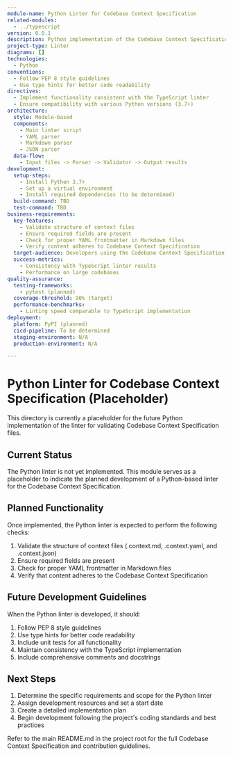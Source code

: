 ```yaml
---
module-name: Python Linter for Codebase Context Specification
related-modules:
  - ../typescript
version: 0.0.1
description: Python implementation of the Codebase Context Specification linter (placeholder)
project-type: Linter
diagrams: []
technologies:
  - Python
conventions:
  - Follow PEP 8 style guidelines
  - Use type hints for better code readability
directives:
  - Implement functionality consistent with the TypeScript linter
  - Ensure compatibility with various Python versions (3.7+)
architecture:
  style: Module-based
  components:
    - Main linter script
    - YAML parser
    - Markdown parser
    - JSON parser
  data-flow:
    - Input files -> Parser -> Validator -> Output results
development:
  setup-steps:
    - Install Python 3.7+
    - Set up a virtual environment
    - Install required dependencies (to be determined)
  build-command: TBD
  test-command: TBD
business-requirements:
  key-features:
    - Validate structure of context files
    - Ensure required fields are present
    - Check for proper YAML frontmatter in Markdown files
    - Verify content adheres to Codebase Context Specification
  target-audience: Developers using the Codebase Context Specification
  success-metrics:
    - Consistency with TypeScript linter results
    - Performance on large codebases
quality-assurance:
  testing-frameworks:
    - pytest (planned)
  coverage-threshold: 90% (target)
  performance-benchmarks:
    - Linting speed comparable to TypeScript implementation
deployment:
  platform: PyPI (planned)
  cicd-pipeline: To be determined
  staging-environment: N/A
  production-environment: N/A

---
```


# Python Linter for Codebase Context Specification (Placeholder)

This directory is currently a placeholder for the future Python implementation of the linter for validating Codebase Context Specification files.

## Current Status

The Python linter is not yet implemented. This module serves as a placeholder to indicate the planned development of a Python-based linter for the Codebase Context Specification.

## Planned Functionality

Once implemented, the Python linter is expected to perform the following checks:

1. Validate the structure of context files (.context.md, .context.yaml, and .context.json)
2. Ensure required fields are present
3. Check for proper YAML frontmatter in Markdown files
4. Verify that content adheres to the Codebase Context Specification

## Future Development Guidelines

When the Python linter is developed, it should:

1. Follow PEP 8 style guidelines
2. Use type hints for better code readability
3. Include unit tests for all functionality
4. Maintain consistency with the TypeScript implementation
5. Include comprehensive comments and docstrings

## Next Steps

1. Determine the specific requirements and scope for the Python linter
2. Assign development resources and set a start date
3. Create a detailed implementation plan
4. Begin development following the project's coding standards and best practices

Refer to the main README.md in the project root for the full Codebase Context Specification and contribution guidelines.